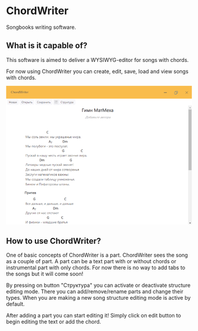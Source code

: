 # ChordWriter

Songbooks writing software.

## What is it capable of?

This software is aimed to deliver a WYSIWYG-editor for songs with chords.

For now using ChordWriter you can create, edit, save, load and view songs with chords.

![Specification example](images/interface.png)

## How to use ChordWriter?

One of basic сoncepts of ChordWriter is a part. ChordWriter sees the song as a couple of part. A part can be a text part with or without chords or instrumental part with only chords.
For now there is no way to add tabs to the songs but it will come soon!

By pressing on button "Структура" you can activate or deactivate structure editing mode. There you can add/remove/rename parts and change their types.
When you are making a new song structure editing mode is active by default.

After adding a part you can start editing it!
Simply click on edit button to begin editing the text or add the chord.

